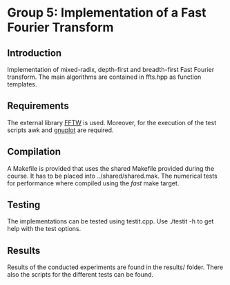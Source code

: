 # Group 5: Implementation of a Fast Fourier Transform

## Introduction

Implementation of mixed-radix, depth-first and breadth-first Fast Fourier transform.
The main algorithms are contained in ffts.hpp as function templates.

## Requirements
The external library [FFTW](https://www.fftw.org/download.html) is used.
Moreover, for the execution of the test scripts awk and [gnuplot](http://www.gnuplot.info/) are required.

## Compilation
A Makefile is provided that uses the shared Makefile provided during the course.
It has to be placed into ../shared/shared.mak.
The numerical tests for performance where compiled using the *fast* make target.

## Testing
The implementations can be tested using testit.cpp. 
Use ./testit -h to get help with the test options.

## Results
Results of the conducted experiments are found in the results/ folder. 
There also the scripts for the different tests can be found. 

